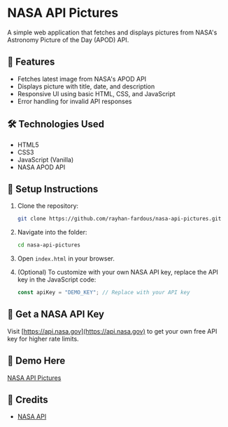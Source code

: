 
# NASA API Pictures

A simple web application that fetches and displays pictures from NASA's Astronomy Picture of the Day (APOD) API.

## 🚀 Features

- Fetches latest image from NASA's APOD API
- Displays picture with title, date, and description
- Responsive UI using basic HTML, CSS, and JavaScript
- Error handling for invalid API responses

## 🛠️ Technologies Used

- HTML5
- CSS3
- JavaScript (Vanilla)
- NASA APOD API

## 🔧 Setup Instructions

1. Clone the repository:
   ```bash
   git clone https://github.com/rayhan-fardous/nasa-api-pictures.git
   ```

2. Navigate into the folder:
   ```bash
   cd nasa-api-pictures
   ```

3. Open `index.html` in your browser.

4. (Optional) To customize with your own NASA API key, replace the API key in the JavaScript code:
   ```javascript
   const apiKey = "DEMO_KEY"; // Replace with your API key
   ```

## 🔑 Get a NASA API Key

Visit [https://api.nasa.gov](https://api.nasa.gov) to get your own free API key for higher rate limits.

## 💫 Demo Here

[NASA API Pictures](https://rayhan-fardous.github.io/nasa-api-pictures/)


## 🙌 Credits

- [NASA API](https://api.nasa.gov)

